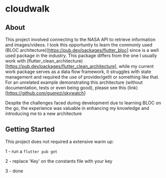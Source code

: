 # cloudwalk

## About

This project involved connecting to the NASA API to retrieve information and images/videos. I took this opportunity to learn the commonly used (BLOC architecture)[https://pub.dev/packages/flutter_bloc] since is a well used package in the industry. This package differs from the one I usually work with (flutter_clean_architecture)[https://pub.dev/packages/flutter_clean_architecture], while my current work package serves as a data flow framework, it struggles with state management and required the use of provider/getIt or something like that. For an unrelated example demonstrating this architecture (without documentation, tests or even being good), please see this (link)[https://github.com/guerezi/skywatch]

Despite the challenges faced during development due to learning BLOC on the go, the experience was valuable in enhancing my knowledge and introducing me to a new architecture


## Getting Started

This project does not required a extensive warm up:

1 - run a `flutter pub get`

2 - replace 'Key' on the constants file with your key

3 - done


